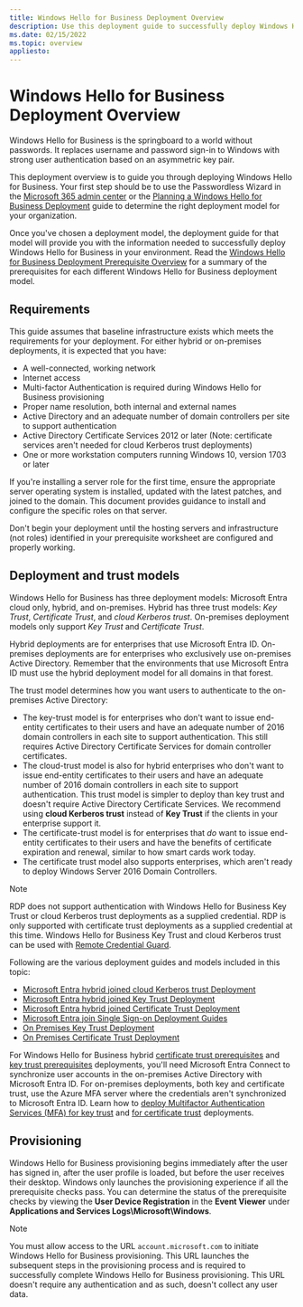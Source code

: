 ```yaml
---
title: Windows Hello for Business Deployment Overview
description: Use this deployment guide to successfully deploy Windows Hello for Business in an existing environment.
ms.date: 02/15/2022
ms.topic: overview
appliesto:
---
```


# Windows Hello for Business Deployment Overview

Windows Hello for Business is the springboard to a world without passwords. It replaces username and password sign-in to Windows with strong user authentication based on an asymmetric key pair.

This deployment overview is to guide you through deploying Windows Hello for Business. Your first step should be to use the Passwordless Wizard in the [Microsoft 365 admin center](https://admin.microsoft.com/AdminPortal/Home#/modernonboarding/passwordlesssetup) or the [Planning a Windows Hello for Business Deployment](hello-planning-guide.md) guide to determine the right deployment model for your organization.

Once you've chosen a deployment model, the deployment guide for that model will provide you with the information needed to successfully deploy Windows Hello for Business in your environment. Read the [Windows Hello for Business Deployment Prerequisite Overview](hello-identity-verification.md) for a summary of the prerequisites for each different Windows Hello for Business deployment model.

## Requirements

This guide assumes that baseline infrastructure exists which meets the requirements for your deployment. For either hybrid or on-premises deployments, it is expected that you have:

- A well-connected, working network
- Internet access
- Multi-factor Authentication is required during Windows Hello for Business provisioning
- Proper name resolution, both internal and external names
- Active Directory and an adequate number of domain controllers per site to support authentication
- Active Directory Certificate Services 2012 or later (Note: certificate services aren't needed for cloud Kerberos trust deployments)
- One or more workstation computers running Windows 10, version 1703 or later

If you're installing a server role for the first time, ensure the appropriate server operating system is installed, updated with the latest patches, and joined to the domain. This document provides guidance to install and configure the specific roles on that server.  

Don't begin your deployment until the hosting servers and infrastructure (not roles) identified in your prerequisite worksheet are configured and properly working.

## Deployment and trust models

Windows Hello for Business has three deployment models: Microsoft Entra cloud only, hybrid, and on-premises. Hybrid has three trust models: *Key Trust*, *Certificate Trust*, and *cloud Kerberos trust*. On-premises deployment models only support *Key Trust* and *Certificate Trust*.

Hybrid deployments are for enterprises that use Microsoft Entra ID. On-premises deployments are for enterprises who exclusively use on-premises Active Directory. Remember that the environments that use Microsoft Entra ID must use the hybrid deployment model for all domains in that forest.

The trust model determines how you want users to authenticate to the on-premises Active Directory:

- The key-trust model is for enterprises who don't want to issue end-entity certificates to their users and have an adequate number of 2016 domain controllers in each site to support authentication. This still requires Active Directory Certificate Services for domain controller certificates.
- The cloud-trust model is also for hybrid enterprises who don't want to issue end-entity certificates to their users and have an adequate number of 2016 domain controllers in each site to support authentication. This trust model is simpler to deploy than key trust and doesn't require Active Directory Certificate Services. We recommend using **cloud Kerberos trust** instead of **Key Trust** if the clients in your enterprise support it.
- The certificate-trust model is for enterprises that *do* want to issue end-entity certificates to their users and have the benefits of certificate expiration and renewal, similar to how smart cards work today.
- The certificate trust model also supports enterprises, which aren't ready to deploy Windows Server 2016 Domain Controllers.

> [!NOTE]
> RDP does not support authentication with Windows Hello for Business Key Trust or cloud Kerberos trust deployments as a supplied credential. RDP is only supported with certificate trust deployments as a supplied credential at this time. Windows Hello for Business Key Trust and cloud Kerberos trust can be used with [Remote Credential Guard](../remote-credential-guard.md).

Following are the various deployment guides and models included in this topic:

- [Microsoft Entra hybrid joined cloud Kerberos trust Deployment](hello-hybrid-cloud-kerberos-trust.md)
- [Microsoft Entra hybrid joined Key Trust Deployment](hello-hybrid-key-trust.md)
- [Microsoft Entra hybrid joined Certificate Trust Deployment](deploy/hybrid-cert-trust.md)
- [Microsoft Entra join Single Sign-on Deployment Guides](hello-hybrid-aadj-sso.md)
- [On Premises Key Trust Deployment](hello-deployment-key-trust.md)
- [On Premises Certificate Trust Deployment](deploy/on-premises-cert-trust.md)

For Windows Hello for Business hybrid [certificate trust prerequisites](/windows/security/identity-protection/hello-for-business/deploy/hybrid-cert-trust#directory-synchronization) and [key trust prerequisites](/windows/security/identity-protection/hello-for-business/hello-hybrid-key-trust#directory-synchronization) deployments, you'll need Microsoft Entra Connect to synchronize user accounts in the on-premises Active Directory with Microsoft Entra ID. For on-premises deployments, both key and certificate trust, use the Azure MFA server where the credentials aren't synchronized to Microsoft Entra ID. Learn how to [deploy Multifactor Authentication Services (MFA) for key trust](hello-key-trust-validate-deploy-mfa.md) and [for certificate trust](deploy/on-premises-cert-trust-mfa.md) deployments.

## Provisioning

Windows Hello for Business provisioning begins immediately after the user has signed in, after the user profile is loaded, but before the user receives their desktop. Windows only launches the provisioning experience if all the prerequisite checks pass. You can determine the status of the prerequisite checks by viewing the **User Device Registration** in the **Event Viewer** under **Applications and Services Logs\Microsoft\Windows**.

> [!NOTE]
> You must allow access to the URL `account.microsoft.com` to initiate Windows Hello for Business provisioning. This URL launches the subsequent steps in the provisioning process and is required to successfully complete Windows Hello for Business provisioning. This URL doesn't require any authentication and as such, doesn't collect any user data.
